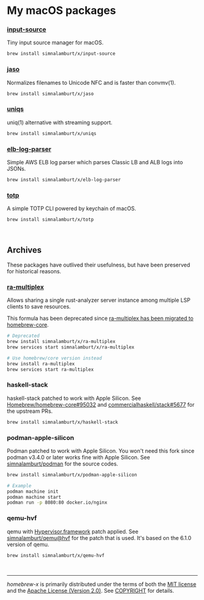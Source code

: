 My macOS packages
========

### [input-source](https://github.com/simnalamburt/macos-input-source)
Tiny input source manager for macOS.
```bash
brew install simnalamburt/x/input-source
```

### [jaso](https://github.com/cr0sh/jaso)
Normalizes filenames to Unicode NFC and is faster than convmv(1).
```bash
brew install simnalamburt/x/jaso
```

### [uniqs](https://github.com/simnalamburt/uniqs)
uniq(1) alternative with streaming support.
```bash
brew install simnalamburt/x/uniqs
```

### [elb-log-parser](https://github.com/simnalamburt/elb-log-parser)
Simple AWS ELB log parser which parses Classic LB and ALB logs into JSONs.
```bash
brew install simnalamburt/x/elb-log-parser
```

### [totp](https://github.com/simnalamburt/macos-totp-cli)
A simple TOTP CLI powered by keychain of macOS.
```bash
brew install simnalamburt/x/totp
```

&nbsp;

Archives
--------
These packages have outlived their usefulness, but have been preserved for historical reasons.

### [ra-multiplex](https://github.com/pr2502/ra-multiplex)
Allows sharing a single rust-analyzer server instance among multiple LSP clients to save resources.

This formula has been deprecated since [ra-multiplex has been migrated to homebrew-core][core#210511].

[core#210511]: https://github.com/Homebrew/homebrew-core/pull/210511

```bash
# Deprecated
brew install simnalamburt/x/ra-multiplex
brew services start simnalamburt/x/ra-multiplex

# Use homebrew/core version instead
brew install ra-multiplex
brew services start ra-multiplex
```

### haskell-stack
haskell-stack patched to work with Apple Silicon. See [Homebrew/homebrew-core#95032](https://github.com/Homebrew/homebrew-core/pull/95032) and [commercialhaskell/stack#5677](https://github.com/commercialhaskell/stack/pull/5677) for the upstream PRs.
```bash
brew install simnalamburt/x/haskell-stack
```

### podman-apple-silicon
Podman patched to work with Apple Silicon. You won't need this fork since podman v3.4.0 or later works fine with Apple Silicon. See [simnalamburt/podman](https://github.com/simnalamburt/podman) for the source codes.
```bash
brew install simnalamburt/x/podman-apple-silicon

# Example
podman machine init
podman machine start
podman run -p 8080:80 docker.io/nginx
```

### qemu-hvf
qemu with [Hypervisor.framework](https://developer.apple.com/documentation/hypervisor) patch applied. See [simnalamburt/qemu@hvf](https://github.com/simnalamburt/qemu/tree/hvf) for the patch that is used. It's based on the 6.1.0 version of qemu.
```bash
brew install simnalamburt/x/qemu-hvf
```


&nbsp;

--------
*homebrew-x* is primarily distributed under the terms of both the [MIT license]
and the [Apache License (Version 2.0)]. See [COPYRIGHT] for details.

[MIT license]: LICENSE-MIT
[Apache License (Version 2.0)]: LICENSE-APACHE
[COPYRIGHT]: COPYRIGHT
